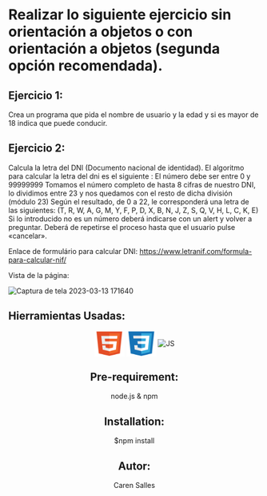 # Realizar lo siguiente ejercicio sin orientación a objetos o con orientación a objetos (segunda opción recomendada).

## Ejercicio 1:
Crea un programa que pida el nombre de usuario y la edad y si es mayor de 18 indica que puede conducir.
## Ejercicio 2: 
Calcula la letra del DNI (Documento nacional de identidad).
El algoritmo para calcular la letra del dni es el siguiente :
El número debe ser entre 0 y 99999999
Tomamos el número completo de hasta 8 cifras de nuestro DNI, lo dividimos entre 23 y nos quedamos con el resto de dicha división (módulo 23)
Según el resultado, de 0 a 22, le corresponderá una letra de las siguientes:  (T, R, W, A, G, M, Y, F, P, D, X, B, N, J, Z, S, Q, V, H, L, C, K, E)
Si lo introducido no es un número deberá indicarse con un alert y volver a preguntar.
Deberá de repetirse el proceso hasta que el usuario pulse «cancelar».

Enlace de formulário para calcular DNI: https://www.letranif.com/formula-para-calcular-nif/

Vista de la página:

![Captura de tela 2023-03-13 171640](https://user-images.githubusercontent.com/116892294/224763600-c3cf9916-1746-49e1-840d-f0154931c6c6.png)

## Hierramientas Usadas:
<div align="center">
  <img align="center" alt="HTML" title="HTML 5" height="50" width="60" src="https://raw.githubusercontent.com/devicons/devicon/master/icons/html5/html5-original.svg">
  <img align="center" alt="CSS" title="CSS 3" height="50" width="60" src="https://raw.githubusercontent.com/devicons/devicon/master/icons/css3/css3-original.svg">
  <img align="center" alt="JS" title="JS" height="50" width="60" src="https://raw.githubusercontent.com/devicons/devicon/master/icons/js/js-original.svg">
  
  
  
## Pre-requirement:
node.js & npm


## Installation:
$npm install

## Autor:
Caren Salles           
